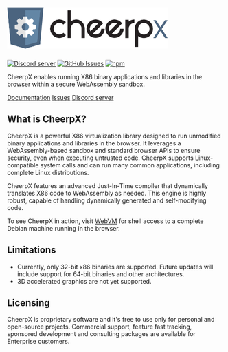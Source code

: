 <h1><img src="assets/logotype.svg" alt="CheerpX" height="96"></h1>

[![Discord server](https://img.shields.io/discord/988743885121548329?color=%237289DA&logo=discord&logoColor=ffffff)](https://discord.leaningtech.com)
[![GitHub Issues](https://img.shields.io/github/issues/leaningtech/cheerpx-meta.svg)](https://github.com/leaningtech/cheerpX-meta/issues)
[![npm](https://img.shields.io/npm/v/cheerpx)](https://npm.im/cheerpx)

CheerpX enables running X86 binary applications and libraries in the browser within a secure WebAssembly sandbox.

[Documentation](https://cheerpx.io/docs)
[Issues](https://github.com/leaningtech/cheerpx-meta/issues)
[Discord server](https://discord.leaningtech.com)

## What is CheerpX?

CheerpX is a powerful X86 virtualization library designed to run unmodified binary applications and libraries in the browser. It leverages a WebAssembly-based sandbox and standard browser APIs to ensure security, even when executing untrusted code. CheerpX supports Linux-compatible system calls and can run many common applications, including complete Linux distributions.

CheerpX features an advanced Just-In-Time compiler that dynamically translates X86 code to WebAssembly as needed. This engine is highly robust, capable of handling dynamically generated and self-modifying code.

To see CheerpX in action, visit [WebVM](https://webvm.io) for shell access to a complete Debian machine running in the browser.

## Limitations

 * Currently, only 32-bit x86 binaries are supported. Future updates will include support for 64-bit binaries and other architectures.
 * 3D accelerated graphics are not yet supported.

## Licensing

CheerpX is proprietary software and it's free to use only for personal and open-source projects. Commercial support, feature fast tracking, sponsored development and consulting packages are available for Enterprise customers.
